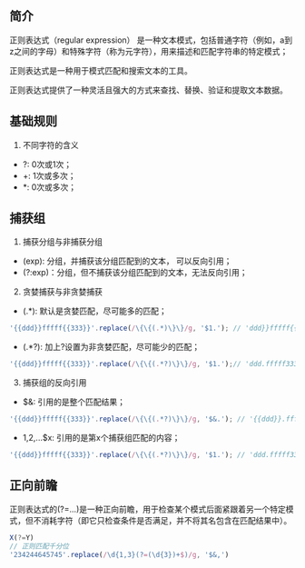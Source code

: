 ## 简介
正则表达式（regular expression） 是一种文本模式，包括普通字符（例如，a到z之间的字母）和特殊字符（称为元字符），用来描述和匹配字符串的特定模式；

正则表达式是一种用于模式匹配和搜索文本的工具。

正则表达式提供了一种灵活且强大的方式来查找、替换、验证和提取文本数据。

## 基础规则

1. 不同字符的含义
  - ?: 0次或1次；
  - +: 1次或多次；
  - *: 0次或多次；

## 捕获组

1. 捕获分组与非捕获分组

  - (exp): 分组，并捕获该分组匹配到的文本， 可以反向引用；
  - (?:exp)：分组，但不捕获该分组匹配到的文本，无法反向引用；

2. 贪婪捕获与非贪婪捕获

  - (.*): 默认是贪婪匹配，尽可能多的匹配；
  ```js
  '{{ddd}}fffff{{333}}'.replace(/\{\{(.*)\}\}/g, '$1.'); // 'ddd}}fffff{{333.'
  ``` 
  - (.*?): 加上?设置为非贪婪匹配，尽可能少的匹配；
  ```js
  '{{ddd}}fffff{{333}}'.replace(/\{\{(.*?)\}\}/g, '$1.');// 'ddd.fffff333.'

  ``` 

3. 捕获组的反向引用

  - $&: 引用的是整个匹配结果；
  ```js
  '{{ddd}}fffff{{333}}'.replace(/\{\{(.*?)\}\}/g, '$&.'); // '{{ddd}}.fffff{{333}}.'
  ```
  - $1,$2,...$x: 引用的是第x个捕获组匹配的内容；
  ```js
  '{{ddd}}fffff{{333}}'.replace(/\{\{(.*?)\}\}/g, '$1.'); // 'ddd.fffff333.'
  ```

## 正向前瞻

正则表达式的(?=...)是一种正向前瞻，用于检查某个模式后面紧跟着另一个特定模式，但不消耗字符（即它只检查条件是否满足，并不将其名包含在匹配结果中）。

```js
X(?=Y)
// 正则匹配千分位
'234244645745'.replace(/\d{1,3}(?=(\d{3})+$)/g, '$&,')
```

